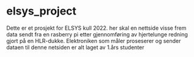 # elsys_project
Dette er et prosjekt for ELSYS kull 2022.
her skal en nettside visse frem data sendt fra en rasberry pi etter gjennomføring av hjertelunge redning gjort på en HLR-dukke.
Elektroniken som måler proseserer og sender dataen til denne netsiden er alt laget av 1.års studenter

